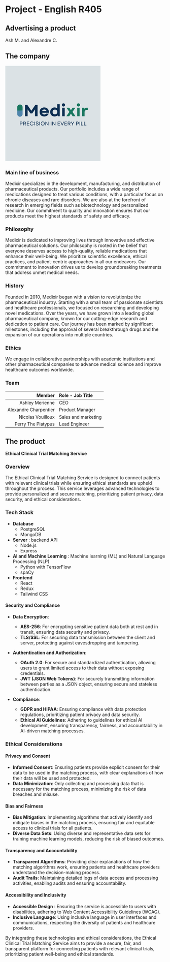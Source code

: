 # Project - English R405

## Advertising a product

Ash M. and Alexandre C.

## The company

<img src="Medixir.png" width=300 />

### Main line of business

Medixir specializes in the development, manufacturing, and distribution of pharmaceutical products. Our portfolio includes a wide range of medications designed to treat various conditions, with a particular focus on chronic diseases and rare disorders. We are also at the forefront of research in emerging fields such as biotechnology and personalized medicine. Our commitment to quality and innovation ensures that our products meet the highest standards of safety and efficacy.


### Philosophy

Medixir is dedicated to improving lives through innovative and effective pharmaceutical solutions. Our philosophy is rooted in the belief that everyone deserves access to high-quality, reliable medications that enhance their well-being. We prioritize scientific excellence, ethical practices, and patient-centric approaches in all our endeavors. Our commitment to innovation drives us to develop groundbreaking treatments that address unmet medical needs.


### History

Founded in 2010, Medixir began with a vision to revolutionize the pharmaceutical industry. Starting with a small team of passionate scientists and healthcare professionals, we focused on researching and developing novel medications. Over the years, we have grown into a leading global pharmaceutical company, known for our cutting-edge research and dedication to patient care. Our journey has been marked by significant milestones, including the approval of several breakthrough drugs and the expansion of our operations into multiple countries.


### Ethics

We engage in collaborative partnerships with academic institutions and other pharmaceutical companies to advance medical science and improve healthcare outcomes worldwide.


### Team

|         Member         |      Role - Job Title     |
|-----------------------:|:--------------------------|
| Ashley Merienne        | CEO                       |
| Alexandre Charpentier  | Product Manager           |
| Nicolas Vouilloux      | Sales and marketing       |
| Perry The Platypus     | Lead Engineer             |


## The product

__Ethical Clinical Trial Matching Service__

### Overview

The Ethical Clinical Trial Matching Service is designed to connect patients with relevant clinical trials while ensuring ethical standards are upheld throughout the process. This service leverages advanced technologies to provide personalized and secure matching, prioritizing patient privacy, data security, and ethical considerations.

### Tech Stack

- __Database__
  - PostgreSQL
  - MongoDB
- __Server__ : backend API
  - Node.js
  - Express
- __AI and Machine Learning__ : Machine learning (ML) and Natural Language Processing (NLP)
  - Python with TensorFlow
  - spaCy
- __Frontend__
  - React
  - Redux
  - Tailwind CSS

#### Security and Compliance

- __Data Encryption__:
  - __AES-256__: For encrypting sensitive patient data both at rest and in transit, ensuring data security and privacy.
  - __TLS/SSL__: For securing data transmission between the client and server, protecting against eavesdropping and tampering.

- __Authentication and Authorization__:
  - __OAuth 2.0__: For secure and standardized authentication, allowing users to grant limited access to their data without exposing credentials.
  - __JWT (JSON Web Tokens)__: For securely transmitting information between parties as a JSON object, ensuring secure and stateless authentication.

- __Compliance__:
  - __GDPR and HIPAA__: Ensuring compliance with data protection regulations, prioritizing patient privacy and data security.
  - __Ethical AI Guidelines__: Adhering to guidelines for ethical AI development, ensuring transparency, fairness, and accountability in AI-driven matching processes.

### Ethical Considerations

#### Privacy and Consent

- __Informed Consent__: Ensuring patients provide explicit consent for their data to be used in the matching process, with clear explanations of how their data will be used and protected.
- __Data Minimization__: Only collecting and processing data that is necessary for the matching process, minimizing the risk of data breaches and misuse.

#### Bias and Fairness

- __Bias Mitigation__: Implementing algorithms that actively identify and mitigate biases in the matching process, ensuring fair and equitable access to clinical trials for all patients.
- __Diverse Data Sets__: Using diverse and representative data sets for training machine learning models, reducing the risk of biased outcomes.

#### Transparency and Accountability

- __Transparent Algorithms__: Providing clear explanations of how the matching algorithms work, ensuring patients and healthcare providers understand the decision-making process.
- __Audit Trails__: Maintaining detailed logs of data access and processing activities, enabling audits and ensuring accountability.

#### Accessibility and Inclusivity

- __Accessible Design__ : Ensuring the service is accessible to users with disabilities, adhering to Web Content Accessibility Guidelines (WCAG).
- __Inclusive Language__: Using inclusive language in user interfaces and communications, respecting the diversity of patients and healthcare providers.

By integrating these technologies and ethical considerations, the Ethical Clinical Trial Matching Service aims to provide a secure, fair, and transparent platform for connecting patients with relevant clinical trials, prioritizing patient well-being and ethical standards.

